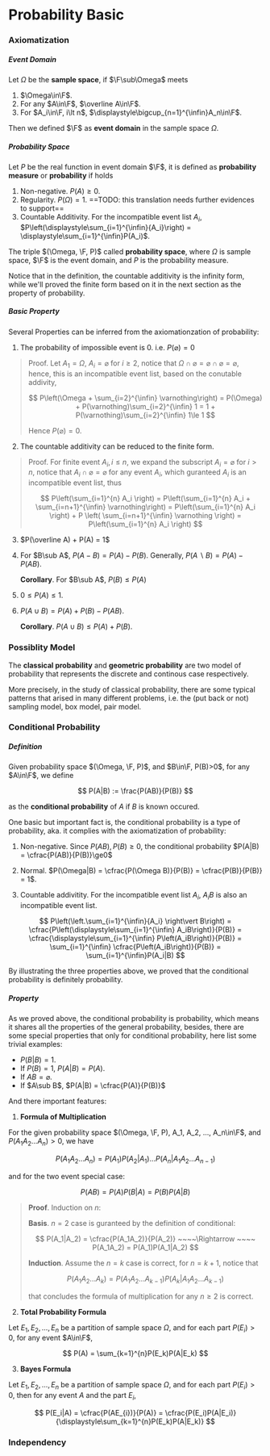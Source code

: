 # Probability Basic

$$
\newcommand{\F}{\mathcal{F}}
$$

### Axiomatization

##### Event Domain

Let $\Omega$ be the **sample space**, if $\F\sub\Omega$ meets

1. $\Omega\in\F$.
2. For any $A\in\F$, $\overline A\in\F$.
3. For $A_i\in\F, i\lt n$, $\displaystyle\bigcup_{n=1}^{\infin}A_n\in\F$.

Then we defined $\F$ as **event domain** in the sample space $\Omega$.



##### Probability Space

Let $P$ be the real function in event domain $\F$, it is defined as **probability measure** or **probability** if holds

1. Non-negative. $P(A)\ge0$.
2. Regularity. $P(\Omega) = 1$. ==TODO: this translation needs further evidences to support==
3. Countable Additivity. For the incompatible event list $A_{i}$, $P\left(\displaystyle\sum_{i=1}^{\infin}{A_i}\right) = \displaystyle\sum_{i=1}^{\infin}P(A_i)$.

The triple $(\Omega, \F, P)$ called **probability space**, where $\Omega$ is sample space, $\F$ is the event domain, and $P$ is the probability measure.

Notice that in the definition, the countable additivity is the infinity form, while we'll proved the finite form based on it in the next section as the property of probability.



##### Basic Property

Several Properties can be inferred from the axiomationzation of probability:

1. The probability of impossible event is 0. i.e. $P(\varnothing)=0$ 

> Proof. Let $A_{1} = \Omega$, $A_{i} = \varnothing$ for $i\ge2$, notice that $\Omega \cap \varnothing = \varnothing \cap \varnothing = \varnothing$, hence, this is an incompatible event list, based on the conutable addivity,
> 
> $$
> P\left(\Omega + \sum_{i=2}^{\infin} \varnothing\right)
> = P(\Omega) + P(\varnothing)\sum_{i=2}^{\infin} 1
> = 1 + P(\varnothing)\sum_{i=2}^{\infin} 1\le 1
> $$
> 
> Hence $P(\varnothing) = 0$.

2. The countable additivity can be reduced to the finite form.

> Proof. For finite event $A_i, i\le n$, we expand the subscript $A_i = \varnothing$ for $i\gt n$, notice that $A_i\cap \varnothing = \varnothing$ for any event $A_{i}$, which guranteed $A_i$ is an incompatible event list, thus
> 
> $$
> P\left(\sum_{i=1}^{n} A_i \right)
> = P\left(\sum_{i=1}^{n} A_i + \sum_{i=n+1}^{\infin} \varnothing\right)
> = P\left(\sum_{i=1}^{n} A_i \right) + P \left( \sum_{i=n+1}^{\infin} \varnothing \right)
> = P\left(\sum_{i=1}^{n} A_i \right)
> $$


3. $P(\overline A) + P(A) = 1$

4. For $B\sub A$, $P(A-B) = P(A) - P(B)$. Generally, $P(A\backslash B) = P(A) - P(AB)$.

    **Corollary**. For $B\sub A$, $P(B)\le P(A)$

6. $0\le P(A)\le1$.

6. $P(A\cup B) = P(A) + P(B) - P(AB)$.

    **Corollary**. $P(A\cup B) \le P(A) + P(B)$.




### Possiblity Model

The **classical probability** and **geometric probability** are two model of probability that represents the discrete and continous case respectively.

More precisely, in the study of classical probability, there are some typical patterns that arised in many different problems, i.e. the (put back or not) sampling model, box model, pair model.




### Conditional Probability

##### Definition

Given probability space $(\Omega, \F, P)$, and $B\in\F, P(B)>0$, for any $A\in\F$, we define

$$
P(A|B) := \frac{P(AB)}{P(B)}
$$

as the **conditional probability** of $A$ if $B$ is known occured.

One basic but important fact is, the conditional probability is a type of probability, aka. it complies with the axiomatization of probability:

1. Non-negative. Since $P(AB), P(B)\ge0$, the conditional probability $P(A|B) = \cfrac{P(AB)}{P(B)}\ge0$

2. Normal. $P(\Omega|B) = \cfrac{P(\Omega B)}{P(B)} = \cfrac{P(B)}{P(B)} = 1$.

3. Countable addivitity. For the incompatible event list $A_{i}$, $A_{i}B$ is also an incompatible event list.

$$
P\left(\left.\sum_{i=1}^{\infin}{A_i} \right\vert B\right)
= \cfrac{P\left(\displaystyle\sum_{i=1}^{\infin} A_iB\right)}{P(B)}
= \cfrac{\displaystyle\sum_{i=1}^{\infin} P\left(A_iB\right)}{P(B)}
= \sum_{i=1}^{\infin} \cfrac{P\left(A_iB\right)}{P(B)}
= \sum_{i=1}^{\infin}P(A_i|B)
$$

By illustrating the three properties above, we proved that the conditional probability is definitely probability.



##### Property

As we proved above, the conditional probability is probability, which means it shares all the properties of the general probability, besides, there are some special properties that only for conditional probability, here list some trivial examples:

- $P(B|B) = 1$.
- If $P(B) = 1$, $P(A|B) = P(A)$.
- If $AB = \varnothing$.
- If $A\sub B$, $P(A|B) = \cfrac{P(A)}{P(B)}$

And there important features:

1. **Formula of Multiplication**

For the given probability space $(\Omega, \F, P), A_1, A_2, ..., A_n\in\F$, and $P(A_{1}A_{2}...A_{n}) > 0$, we have

$$
P(A_{1}A_{2}...A_{n}) = P(A_{1})P(A_{2}|A_{1})...P(A_{n}|A_{1}A_{2}...A_{n-1})
$$

and for the two event special case:

$$
P(AB) = P(A)P(B|A) = P(B)P(A|B)
$$

> **Proof**. Induction on $n$:
> 
> **Basis**. $n=2$ case is guranteed by the definition of conditional:
> 
> $$
> P(A_1|A_2) = \cfrac{P(A_1A_2)}{P(A_2)} ~~~~\Rightarrow ~~~~ P(A_1A_2) = P(A_1)P(A_1|A_2)
> $$
> 
> **Induction**. Assume the $n=k$ case is correct, for $n=k+1$, notice that
> 
> $$
> P(A_{1}A_{2}...A_{k}) = P(A_{1}A_{2}...A_{k-1})P(A_{k}|A_{1}A_{2}...A_{k-1})
> $$
> 
> that concludes the formula of multiplication for any $n\ge2$ is correct.

2. **Total Probability Formula**

Let $E_{1}, E_{2}, ..., E_{n}$ be a partition of sample space $\Omega$, and for each part $P(E_{i})\gt 0$, for any event $A\in\F$,

$$
P(A) = \sum_{k=1}^{n}P(E_k)P(A|E_k)
$$

3. **Bayes Formula**

Let $E_{1}, E_{2}, ..., E_{n}$ be a partition of sample space $\Omega$, and for each part $P(E_{i})\gt 0$, then for any event $A$ and the part $E_i$,


$$
P(E_i|A) = \cfrac{P(AE_{i})}{P(A)} = \cfrac{P(E_i)P(A|E_i)}{\displaystyle\sum_{k=1}^{n}P(E_k)P(A|E_k)}
$$





### Independency







